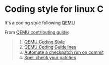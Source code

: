 # Coding style for linux C

It's a coding style following [QEMU](https://github.com/qemu/qemu/)  

From [QEMU contributing guide](https://wiki.qemu.org/Contribute/SubmitAPatch):  

>  1. [QEMU Coding Style](http://git.qemu-project.org/?p=qemu.git;a=blob_plain;f=CODING_STYLE;hb=HEAD)
>  2. [QEMU Coding Guidelines](http://git.qemu-project.org/?p=qemu.git;a=blob_plain;f=HACKING;hb=HEAD)
>  3. [Automate a checkpatch run on commit](http://blog.vmsplice.net/2011/03/how-to-automatically-run-checkpatchpl.html)
>  4. [Spell check your patches](https://wiki.qemu.org/Contribute/SpellCheck)
